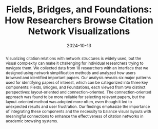 ---
title: "Fields, Bridges, and Foundations: How Researchers Browse Citation Network Visualizations"
year: 2024
date: 2024-10-13
authors:
- Kiroong Choe
- Eunhye Kim
- Sangwon Park
- Jinwook Seo
venue: VIS-Short'24
venue_full: "2024 IEEE Visualization and Visual Analytics (VIS)"
abstract: "Visualizing citation relations with network structures is widely used, but the visual complexity can make it challenging for individual researchers trying to navigate them. We collected data from 18 researchers with an interface that we designed using network simplification methods and analyzed how users browsed and identified important papers. Our analysis reveals six major patterns used for identifying papers of interest, which can be categorized into three key components: Fields, Bridges, and Foundations, each viewed from two distinct perspectives: layout-oriented and connection-oriented. The connection-oriented approach was found to be more reliable for selecting relevant papers, but the layout-oriented method was adopted more often, even though it led to unexpected results and user frustration. Our findings emphasize the importance of integrating these components and the necessity to balance visual layouts with meaningful connections to enhance the effectiveness of citation networks in academic browsing systems."
award: ""
video: ""
pdf: "https://ieeexplore.ieee.org/abstract/document/10771118"
slide: ""
bibtex: |-
  @inproceedings{choe2024fields,
  title={Fields, Bridges, and Foundations: How Researchers Browse Citation Network Visualizations},
  author={Choe, Kiroong and Kim, Eunhye and Park, Sangwon and Seo, Jinwook},
  booktitle={2024 IEEE Visualization and Visual Analytics (VIS)},
  pages={146--150},
  year={2024},
  organization={IEEE}
  }
category: 
  - "Literature Research"
  - "HCI for Researchers"
---